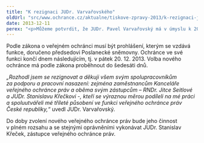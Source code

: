 ```yaml
---
title: "K rezignaci JUDr. Varvařovského"
oldUrl: "src/www.ochrance.cz/aktualne/tiskove-zpravy-2013/k-rezignaci-judr-varvarovskeho"
date: 2013-12-11
perex: "<p>Můžeme potvrdit, že JUDr. Pavel Varvařovský má v úmyslu k 20. prosinci tohoto roku rezignovat na funkci veřejného ochránce práv. Rozhodl se, že důvody tohoto kroku nebude uvádět.</p>"
---
```


<!-- imported from the old website -->

<p>Podle zákona o veřejném ochránci musí být prohlášení, kterým se vzdává funkce, doručeno předsedovi Poslanecké sněmovny. Ochránce ve své funkci končí dnem následujícím, tj. v pátek 20. 12. 2013. Volba nového ochránce má podle zákona proběhnout do šedesáti dnů.</p><p><em>„Rozhodl jsem se rezignovat a děkuji všem svým spolupracovníkům za podporu a pracovní nasazení: zejména zaměstnancům Kan<img src="typo3/clear.gif" class="t3-TCEforms-reqImg" name="req_tt_news_NEW52a86353cee55_bodytext" alt="" />celáře veřejného ochránce práv a oběma svým zástupcům – RNDr. Jitce Seitlové a JUDr. Stanislavu Křečkovi -, kteří se výraznou měrou podíleli na mé práci a spoluutvářeli mé tříleté působení ve funkci veřejného ochránce práv České republiky,“</em> uvedl JUDr. Varvařovský.</p><p>Do doby zvolení nového veřejného ochránce práv bude jeho činnost v plném rozsahu a se stejnými oprávněními vykonávat JUDr. Stanislav Křeček, zástupce veřejného ochránce práv.</p>
